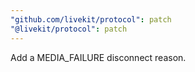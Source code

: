 ```yaml
---
"github.com/livekit/protocol": patch
"@livekit/protocol": patch
---
```


Add a MEDIA_FAILURE disconnect reason.
